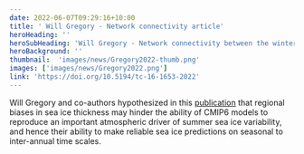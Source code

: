 ```yaml
---
date: 2022-06-07T09:29:16+10:00
title: ' Will Gregory - Network connectivity article'
heroHeading: ''
heroSubHeading: 'Will Gregory - Network connectivity between the winter Arctic Oscillation and summer sea ice in CMIP6 models and observations '
heroBackground: ''
thumbnail:  'images/news/Gregory2022-thumb.png'
images: ['images/news/Gregory2022.png']
link: 'https://doi.org/10.5194/tc-16-1653-2022' 
---
```


Will Gregory and co-authors hypothesized in this [publication](https://doi.org/10.5194/tc-16-1653-2022) that regional biases in sea ice thickness may hinder the ability of CMIP6 models to reproduce an important atmospheric driver of summer sea ice variability, and hence their ability to make reliable sea ice predictions on seasonal to inter-annual time scales.